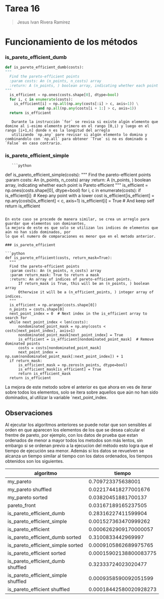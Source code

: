 # Tarea 16
> Jesus Ivan Rivera Ramirez

# Funcionamiento de los métodos
### is_pareto_efficient_dumb

```python
def is_pareto_efficient_dumb(costs):
"""
  Find the pareto-efficient points
  :param costs: An (n_points, n_costs) array
  :return: A (n_points, ) boolean array, indicating whether each point is Pareto efficient
"""
  is_efficient = np.ones(costs.shape[0], dtype=bool)
  for i, c in enumerate(costs):
    is_efficient[i] = np.all(np.any(costs[:i] > c, axis=1)) \
               and np.all(np.any(costs[i + 1:] > c, axis=1))
  return is_efficient
```

       Durante la instrucción `for` se revisa si existe algún elemento que domine al i-esimo elemento primero en el rango [0,i) y luego en el rango [i+1,n] donde n es la longitud del arreglo
       utilizando `np.any` pare revisar si algún elemento lo domina y combinandolo con `np.all` para obtener `True` si no es dominado o `False` en caso contrario.

### is_pareto_efficient_simple

       ```python
def is_pareto_efficient_simple(costs):
"""
 Find the pareto-efficient points
 :param costs: An (n_points, n_costs) array
 :return: A (n_points, ) boolean array, indicating whether each point is Pareto efficient
"""
  is_efficient = np.ones(costs.shape[0], dtype=bool)
  for i, c in enumerate(costs):
    if is_efficient[i]:
    # Keep any point with a lower cost
      is_efficient[is_efficient] = np.any(costs[is_efficient] < c, axis=1)
      is_efficient[i] = True  # And keep self
  return is_efficient
  ```
  
En este caso se procede de manera similar, se crea un arreglo para guardar que elementos son dominantes,
la mejora de este es que solo se utilizan los indices de elementos que aún no han sido dominados, por
lo que el numero de comparaciones es menor que en el metodo anterior.

### is_pareto_efficient

```python
def is_pareto_efficient(costs, return_mask=True):
    """
    Find the pareto-efficient points
    :param costs: An (n_points, n_costs) array
    :param return_mask: True to return a mask
    :return: An array of indices of pareto-efficient points.
        If return_mask is True, this will be an (n_points, ) boolean array
        Otherwise it will be a (n_efficient_points, ) integer array of indices.
    """
    is_efficient = np.arange(costs.shape[0])
    n_points = costs.shape[0]
    next_point_index = 0  # Next index in the is_efficient array to search for
    while next_point_index < len(costs):
        nondominated_point_mask = np.any(costs < costs[next_point_index], axis=1)
        nondominated_point_mask[next_point_index] = True
        is_efficient = is_efficient[nondominated_point_mask]  # Remove dominated points
        costs = costs[nondominated_point_mask]
        next_point_index = np.sum(nondominated_point_mask[:next_point_index]) + 1
    if return_mask:
        is_efficient_mask = np.zeros(n_points, dtype=bool)
        is_efficient_mask[is_efficient] = True
        return is_efficient_mask
    return is_efficient

```
La mejora de este metodo sobre el anterior es que ahora en ves de iterar sobre todos los elementos,
solo se itera sobre aquellos que aún no han sido dominados, al utilizar la variable `next_point_index.

## Observaciones
Al ejecutar los algoritmos anteriores se puede notar que son sensibles al orden en que aparecen los elementos
de los que se desea calcular el frentre de pareto, por ejemplo, con los datos de prueba que estan ordenados
de menor a mayor todos los metodos son más lentos, sin embargo si se ordenan previo a la ejecucíon del método
esto logra que el tiempo de ejecución sea menor. Además si los datos se revuelven se alcanza un tiempo similar al tiempo 
con los datos ordenados, los tiempos obtenidos son los siguientes.

|algoritmo| tiempo|
| --- | --- |
|my_pareto| 0.709723375638001|
|my_pareto shuffled| 0.022174418277001676|
|my_pareto sorted| 0.03820451881700137|
|pareto_front| 0.03167189165237505|
|is_pareto_efficient_dumb | 0.28316227411599904|
|is_pareto_efficient_simple | 0.001527363470999262|
|is_pareto_efficient | 0.0006262909170000057|
|is_pareto_efficient_dumb sorted| 0.3100833442969997|
|is_pareto_efficient_simple sorted| 0.0009105862689975765|
|is_pareto_efficient sorted| 0.00015902138800083775|
|is_pareto_efficient_dumb shuffled| 0.32333724023020477|
|is_pareto_efficient_simple shuffled| 0.0009358590092051599|
|is_pareto_efficient shuffled| 0.00018442580020928273|

